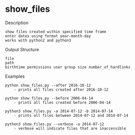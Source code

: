# show_files

Description

    show files created within specified time frame
    enter dates using format year-month-day
    works with python2 and python3

Output Structure

    file
    path
    birthtime permissions user group size number_of_hardlinks

Examples

    python show_files.py --after 2016-10-12
        - prints all files created after 2016-10-12

    python show_files.py --before 2006-04-14
        - prints all files created before 2006-04-14

    python3 show_files.py -a 2014-07-12 -b 2014-07-14
        - prints all files between 2014-07-12 and 2014-07-14

    python3 show_files.py --verbose -a 2014-07-12
        - verbose will indicate files that are inaccessible

